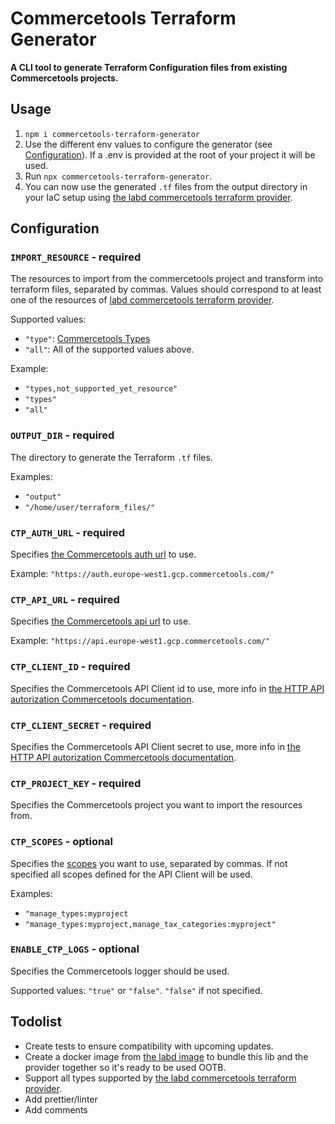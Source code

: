 # Commercetools Terraform Generator

**A CLI tool to generate Terraform Configuration files from existing Commercetools projects.**

## Usage
1. `npm i commercetools-terraform-generator`
2. Use the different env values to configure the generator (see [Configuration](#configuration)). If a .env is provided at the root of your project it will be used.
3. Run `npx commercetools-terraform-generator`.
4. You can now use the generated `.tf` files from the output directory in your IaC setup using [the labd commercetools terraform provider](https://registry.terraform.io/providers/labd/commercetools/latest/).

## Configuration

### `IMPORT_RESOURCE` - required
The resources to import from the commercetools project and transform into terraform files, separated by commas.
Values should correspond to at least one of the resources of [labd commercetools terraform provider](https://registry.terraform.io/providers/labd/commercetools/latest/docs).

Supported values:
- `"type"`: [Commercetools Types](https://docs.commercetools.com/api/projects/types)
- `"all"`: All of the supported values above.

Example: 
- `"types,not_supported_yet_resource"`
- `"types"`
- `"all"`

### `OUTPUT_DIR` - required
The directory to generate the Terraform `.tf` files.

Examples:
- `"output"`
- `"/home/user/terraform_files/"`

### `CTP_AUTH_URL` - required
Specifies [the Commercetools auth url](https://docs.commercetools.com/api/authorization#request-an-access-token-using-the-composable-commerce-oauth-20-service) to use.

Example: `"https://auth.europe-west1.gcp.commercetools.com/"`

### `CTP_API_URL` - required
Specifies [the Commercetools api url](https://docs.commercetools.com/api/general-concepts#hosts) to use.

Example: `"https://api.europe-west1.gcp.commercetools.com/"`

### `CTP_CLIENT_ID` - required
Specifies the Commercetools API Client id to use, more info in [the HTTP API autorization Commercetools documentation](https://docs.commercetools.com/api/authorization).

### `CTP_CLIENT_SECRET` - required
Specifies the Commercetools API Client secret to use, more info in [the HTTP API autorization Commercetools documentation](https://docs.commercetools.com/api/authorization).

### `CTP_PROJECT_KEY` - required
Specifies the Commercetools project you want to import the resources from.

### `CTP_SCOPES` - optional
Specifies the [scopes](https://docs.commercetools.com/api/scopes) you want to use, separated by commas.
If not specified all scopes defined for the API Client will be used.

Examples:
- `"manage_types:myproject`
- `"manage_types:myproject,manage_tax_categories:myproject"`

### `ENABLE_CTP_LOGS` - optional
Specifies the Commercetools logger should be used.

Supported values: `"true"` or `"false"`. `"false"` if not specified.

## Todolist
- Create tests to ensure compatibility with upcoming updates.
- Create a docker image from [the labd image](https://github.com/labd/terraform-provider-commercetools/blob/main/Dockerfile) to bundle this lib and the provider together so it's ready to be used OOTB.
- Support all types supported by [the labd commercetools terraform provider](https://registry.terraform.io/providers/labd/commercetools/latest/).
- Add prettier/linter
- Add comments